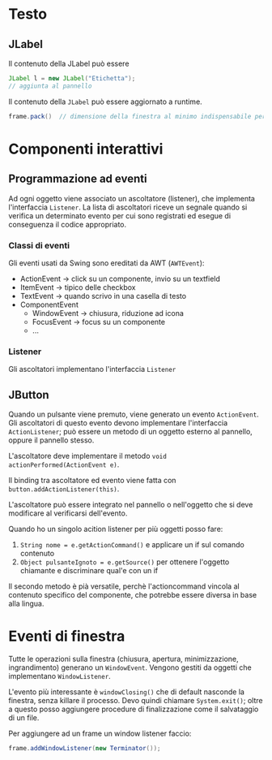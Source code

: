 # Testo
## JLabel
Il contenuto della JLabel può essere 
```java
JLabel l = new JLabel("Etichetta");
// aggiunta al pannello
```

Il contenuto della `JLabel` può essere aggiornato a runtime.

```java
frame.pack()  // dimensione della finestra al minimo indispensabile per visualizzare il contenuto
```

# Componenti interattivi
## Programmazione ad eventi
Ad ogni oggetto viene associato un ascoltatore (listener), che implementa l'interfaccia `Listener`. La lista di ascoltatori riceve un segnale quando si verifica un determinato evento per cui sono registrati ed esegue di conseguenza il codice appropriato.

### Classi di eventi
Gli eventi usati da Swing sono ereditati da AWT (`AWTEvent`):
- ActionEvent -> click su un componente, invio su un textfield
- ItemEvent -> tipico delle checkbox
- TextEvent -> quando scrivo in una casella di testo
- ComponentEvent
	- WindowEvent -> chiusura, riduzione ad icona
	- FocusEvent -> focus su un componente
	- ...

### Listener
Gli ascoltatori implementano l'interfaccia `Listener`

## JButton
Quando un pulsante viene premuto, viene generato un evento `ActionEvent`. Gli ascoltatori di questo evento devono implementare l'interfaccia `ActionListener`; può essere un metodo di un oggetto esterno al pannello, oppure il pannello stesso.

L'ascoltatore deve implementare il metodo `void actionPerformed(ActionEvent e)`.

Il binding tra ascoltatore ed evento viene fatta con `button.addActionListener(this)`.

L'ascoltatore può essere integrato nel pannello o nell'oggetto che si deve modificare al verificarsi dell'evento.

Quando ho un singolo acition listener per più oggetti posso fare:
1. `String nome = e.getActionCommand()` e applicare un if sul comando contenuto
2. `Object pulsanteIgnoto = e.getSource()` per ottenere l'oggetto chiamante e discriminare qual'e con un if

Il secondo metodo è pià versatile, perchè l'actioncommand vincola al contenuto specifico del componente, che potrebbe essere diversa in base alla lingua.

# Eventi di finestra
Tutte le operazioni sulla finestra (chiusura, apertura, minimizzazione, ingrandimento) generano un `WindowEvent`. Vengono gestiti da oggetti che implementano `WindowListener`.

L'evento più interessante è `windowClosing()` che di default nasconde la finestra, senza killare il processo. Devo quindi chiamare `System.exit()`; oltre a questo posso aggiungere procedure di finalizzazione come il salvataggio di un file.

Per aggiungere ad un frame un window listener faccio:
```java
frame.addWindowListener(new Terminator());
```

